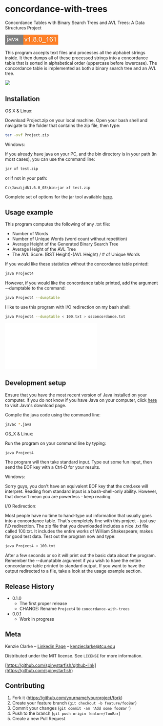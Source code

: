 # concordance-with-trees
Concordance Tables with Binary Search Trees and AVL Trees: A Data Structures Project

![](java-version.jpg)

This program accepts text files and processes all the alphabet strings inside. It then dumps all of these processed strings into a concordance table that is sorted in alphabetical order (uppercase before lowercase). The concordance table is implemented as both a binary search tree and an AVL tree.

![](header.png)

## Installation

OS X & Linux:

Download Project.zip on your local machine. Open your bash shell and navigate to the folder that contains the zip file, then type:
```sh
tar -xvf Project.zip
```
Windows:

If you already have java on your PC, and the bin directory is in your path (in most cases), you can use the command line:
```sh
jar xf test.zip
```
or if not in your path:
```sh
C:\Java\jdk1.6.0_03\bin>jar xf test.zip
```
Complete set of options for the jar tool available [here](http://download.oracle.com/javase/6/docs/technotes/tools/windows/jar.html).

## Usage example

This program computes the following of any .txt file:

* Number of Words
* Number of Unique Words (word count without repetition)
* Average Height of the Generated Binary Search Tree
* Average Height of the AVL Tree
* The AVL Score: (BST Height)-(AVL Height) / # of Unique Words

If you would like these statistics without the concordance table printed:
```sh
java Project4
```
However, if you would like the concordance table printed, add the argument --dumptable to the command:
```sh
java Project4 --dumptable
```
I like to use this program with I/O redirection on my bash shell:
```sh
java Project4 --dumptable < 100.txt > ssconcordance.txt
```
![](sscondorance.txt)

## Development setup

Ensure that you have the most recent version of Java installed on your computer. If you do not know if you have Java on your computer, click [here](https://java.com/en/download/) to visit Java's download page.

Compile the java code using the command line:

```sh
javac *.java
```
OS_X & Linux:

Run the program on your command line by typing:
```sh
java Project4
```
The program will then take standard input. Type out some fun input, then send the EOF key with a Ctrl-D for your results.

Windows:

Sorry guys, you don't have an equivalent EOF key that the cmd.exe will interpret. Reading from standard input is a bash-shell-only ability. However, that doesn't mean you are powerless - keep reading.

I/O Redirection:

Most people have no time to hand-type out information that usually goes into a concordance table. That's completely fine with this project - just use I\O redirection. The zip file that you downloaded includes a nice .txt file called 100.txt. It includes the entire works of William Shakespeare; makes for good test data. Test out the program now and type:
```sh
java Project4 < 100.txt
```
After a few seconds or so it will print out the basic data about the program. Remember the --dumptable argument if you wish to have the entire concordance table printed to standard output. If you want to have the output redirected to a file, take a look at the usage example section.

## Release History

* 0.1.0
    * The first proper release
    * CHANGE: Rename `Project4` to `concordance-with-trees`
* 0.0.1
    * Work in progress

## Meta

Kenzie Clarke – [Linkedin Page](https://www.linkedin.com/in/kenzieclarke07/) – kenzieclarke@tcu.edu

Distributed under the MIT license. See ``LICENSE`` for more information.

[https://github.com/spinystarfish/github-link](https://github.com/spinystarfish)

## Contributing

1. Fork it (<https://github.com/yourname/yourproject/fork>)
2. Create your feature branch (`git checkout -b feature/fooBar`)
3. Commit your changes (`git commit -am 'Add some fooBar'`)
4. Push to the branch (`git push origin feature/fooBar`)
5. Create a new Pull Request

<!-- Markdown link & img dfn's -->
[npm-image]: https://img.shields.io/npm/v/datadog-metrics.svg?style=flat-square
[npm-url]: https://npmjs.org/package/datadog-metrics
[npm-downloads]: https://img.shields.io/npm/dm/datadog-metrics.svg?style=flat-square
[travis-image]: https://img.shields.io/travis/dbader/node-datadog-metrics/master.svg?style=flat-square
[travis-url]: https://travis-ci.org/dbader/node-datadog-metrics
[wiki]: https://github.com/yourname/yourproject/wiki
